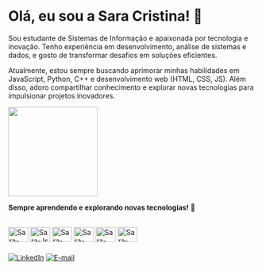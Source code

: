# Olá, eu sou a Sara Cristina! 💙

Sou estudante de Sistemas de Informação e apaixonada por tecnologia e inovação. Tenho experiência em desenvolvimento, análise de sistemas e dados, e gosto de transformar desafios em soluções eficientes.

Atualmente, estou sempre buscando aprimorar minhas habilidades em JavaScript, Python, C++ e desenvolvimento web (HTML, CSS, JS). Além disso, adoro compartilhar conhecimento e explorar novas tecnologias para impulsionar projetos inovadores. 


<div>
  <a href="https://github.com/SarinhaCri">
    <img height="180em" src="https://github-readme-stats.vercel.app/api/top-langs/?username=SarinhaCri&layout=compact&langs_count=6&theme=radical"/>
  </a>
</div>

**Sempre aprendendo e explorando novas tecnologias!** 🚀

<div style="display: inline_block"><br>
  <img align="center" alt="Sara-Java" height="30" width="40" src="https://cdn.jsdelivr.net/gh/devicons/devicon/icons/java/java-original.svg">
  <img align="center" alt="Sara-Js" height="30" width="40" src="https://cdn.jsdelivr.net/gh/devicons/devicon/icons/javascript/javascript-original.svg">
  <img align="center" alt="Sara-HTML" height="30" width="40" src="https://cdn.jsdelivr.net/gh/devicons/devicon/icons/html5/html5-original.svg">
  <img align="center" alt="Sara-CSS" height="30" width="40" src="https://cdn.jsdelivr.net/gh/devicons/devicon/icons/css3/css3-original.svg">
  <img align="center" alt="Sara-Python" height="30" width="40" src="https://cdn.jsdelivr.net/gh/devicons/devicon/icons/python/python-original.svg">
  <img align="center" alt="Sara-C++" height="30" width="40" src="https://cdn.jsdelivr.net/gh/devicons/devicon/icons/cplusplus/cplusplus-original.svg">
</div>

### 


[![LinkedIn](https://img.shields.io/badge/-LinkedIn-%230077B5?style=for-the-badge&logo=linkedin&logoColor=white)](www.linkedin.com/in/sara-cristina-viana-rocha-432707252)
[![E-mail](https://img.shields.io/badge/-Email-%230077B5?style=for-the-badge&logo=gmail&logoColor=white)](mailto:sara.crys2002@gmail.com)


